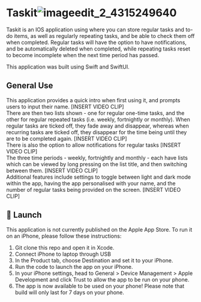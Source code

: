 # Taskit![imageedit_2_4315249640](https://user-images.githubusercontent.com/86246033/132982427-e4f77427-4189-41b8-bfd8-2145ad746780.png)

Taskit is an IOS application using where you can store regular tasks and to-do items, as well as regularly repeating tasks, and be able to check them off when completed. Regular tasks will have the option to have notifications, and be automatically deleted when completed, while repeating tasks reset to become incomplete when the next time period has passed. 

This application was built using Swift and SwiftUI.

## General Use
This application provides a quick intro when first using it, and prompts users to input their name. [INSERT VIDEO CLIP] <br />
There are then two lists shown - one for regular one-time tasks, and the other for regular repeated tasks (i.e. weekly, fortnightly or monthly). When regular tasks are ticked off, they fade away and disappear, whereas when recurring tasks are ticked off, they disappear for the time being until they are to be completed again. [INSERT VIDEO CLIP]  <br />
There is also the option to allow notifications for regular tasks [INSERT VIDEO CLIP] <br />
The three time periods - weekly, fortnightly and monthly - each have lists which can be viewed by long pressing on the list title, and then switching between them. 
[INSERT VIDEO CLIP] <br />
Additional features include settings to toggle between light and dark mode within the app, having the app personalised with your name, and the number of regular tasks being provided on the screen. [INSERT VIDEO CLIP] <br />

## 🚀 Launch
This application is not currently published on the Apple App Store. To run it on an iPhone, please follow these instructions:
1. Git clone this repo and open it in Xcode.
2. Connect iPhone to laptop through USB
3. In the Product tab, choose Destination and set it to your iPhone. 
4. Run the code to launch the app on your iPhone.
5. In your iPhone settings, head to General > Device Management > Apple Development and click Trust to allow the app to be run on your phone.
6. The app is now available to be used on your phone! Please note that build will only last for 7 days on your phone.
